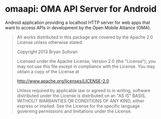 omaapi: OMA API Server for Android
==================================

Android application providing a localhost HTTP server for web apps that want to access APIs in development by the Open Mobile Alliance (OMA).

>All works distributed in this package are covered by the Apache 2.0 License unless otherwise stated.
>
>Copyright 2013 Bryan Sullivan
>
>Licensed under the Apache License, Version 2.0 (the "License"); you may not use this file except in compliance with the License. You may obtain a copy of the License at 
>
>http://www.apache.org/licenses/LICENSE-2.0
>
>Unless required by applicable law or agreed to in writing, software distributed under the License is distributed on an "AS IS" BASIS, WITHOUT WARRANTIES OR CONDITIONS OF ANY KIND, either express or implied. See the License for the specific language governing permissions and limitations under the License.
